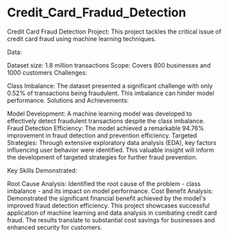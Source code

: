 # Credit_Card_Fradud_Detection
Credit Card Fraud Detection Project:
This project tackles the critical issue of credit card fraud using machine learning techniques.

Data:

Dataset size: 1.8 million transactions
Scope: Covers 800 businesses and 1000 customers
Challenges:

Class Imbalance: The dataset presented a significant challenge with only 0.52% of transactions being fraudulent. This imbalance can hinder model performance.
Solutions and Achievements:

Model Development: A machine learning model was developed to effectively detect fraudulent transactions despite the class imbalance.
Fraud Detection Efficiency: The model achieved a remarkable 94.76% improvement in fraud detection and prevention efficiency.
Targeted Strategies: Through extensive exploratory data analysis (EDA), key factors influencing user behavior were identified. This valuable insight will inform the development of targeted strategies for further fraud prevention.

Key Skills Demonstrated:

Root Cause Analysis: Identified the root cause of the problem - class imbalance - and its impact on model performance.
Cost Benefit Analysis: Demonstrated the significant financial benefit achieved by the model's improved fraud detection efficiency.
This project showcases successful application of machine learning and data analysis in combating credit card fraud. The results translate to substantial cost savings for businesses and enhanced security for customers.
